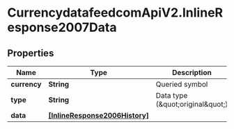 # CurrencydatafeedcomApiV2.InlineResponse2007Data

## Properties
Name | Type | Description | Notes
------------ | ------------- | ------------- | -------------
**currency** | **String** | Queried symbol | [optional] 
**type** | **String** | Data type (\&quot;original\&quot;) | [optional] 
**data** | [**[InlineResponse2006History]**](InlineResponse2006History.md) |  | [optional] 
